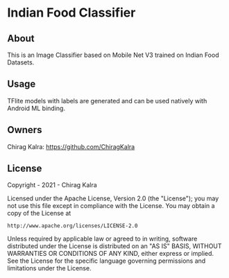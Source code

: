 # Indian Food Classifier

## About
This is an Image Classifier based on Mobile Net V3 trained on Indian Food Datasets.


## Usage
TFlite models with labels are generated and can be used natively with Android ML binding. 

## Owners
Chirag Kalra: https://github.com/ChiragKalra

## License
Copyright - 2021 - Chirag Kalra

Licensed under the Apache License, Version 2.0 (the "License");
you may not use this file except in compliance with the License.
You may obtain a copy of the License at

    http://www.apache.org/licenses/LICENSE-2.0

Unless required by applicable law or agreed to in writing, software
distributed under the License is distributed on an "AS IS" BASIS,
WITHOUT WARRANTIES OR CONDITIONS OF ANY KIND, either express or implied.
See the License for the specific language governing permissions and
limitations under the License.
